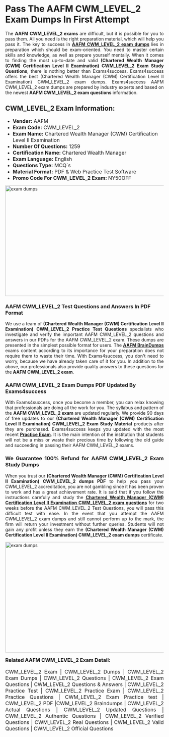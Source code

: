<h1><strong><strong>Pass The AAFM CWM_LEVEL_2 Exam Dumps In First Attempt</strong></strong></h1> <p style="text-align:justify">The <strong>AAFM CWM_LEVEL_2 exams</strong> are difficult, but it is possible for you to pass them. All you need is the right preparation material, which will help you pass it. The key to success in <a href="https://www.exams4success.com/aafm/cwm_level_2-pdf-exam-dumps"><strong>AAFM CWM_LEVEL_2 exam dumps</strong></a> lies in preparation which should be exam-oriented. You need to master certain skills and knowledge, as well as prepare yourself mentally. When it comes to finding the most up-to-date and valid <strong>(Chartered Wealth Manager (CWM) Certification Level II Examination) CWM_LEVEL_2 Exam Study Questions</strong>, there is nothing better than Exams4success. Exams4success offers the best (Chartered Wealth Manager (CWM) Certification Level II Examination) CWM_LEVEL_2 exam dumps. Exams4success AAFM CWM_LEVEL_2 exam dumps are prepared by industry experts and based on the newest <strong>AAFM CWM_LEVEL_2 exam questions</strong> information.</p> <h2><strong><strong>CWM_LEVEL_2 Exam Information:</strong></strong></h2> <ul> <li><span style="font-size:16px"><strong>Vender:</strong> AAFM</span></li> <li><span style="font-size:16px"><strong>Exam Code:</strong> CWM_LEVEL_2</span></li> <li><span style="font-size:16px"><strong>Exam Name:</strong> Chartered Wealth Manager (CWM) Certification Level II Examination</span></li> <li><span style="font-size:16px"><strong>Number Of Questions:</strong> 1259</span></li> <li><span style="font-size:16px"><strong>Certification Name:</strong> Chartered Wealth Manager</span></li> <li><span style="font-size:16px"><strong>Exam Language:</strong> English</span></li> <li><span style="font-size:16px"><strong>Questions Type:</strong> MCQ`s</span></li> <li><span style="font-size:16px"><strong>Material Format:</strong> PDF & Web Practice Test Software</span></li> <li><span style="font-size:16px"><strong>Promo Code For CWM_LEVEL_2 Exam: </strong>NY50OFF</span></li> </ul> <p><a href="https://www.exams4success.com/aafm/cwm_level_2-pdf-exam-dumps" rel="no-follow"><img alt="exam dumps" src="https://www.certcollections.com/uploads/content/infrist1.png" style="height:350px; width:750px" /></a></p> <h3><strong>AAFM CWM_LEVEL_2 Test Questions and Answers In PDF Format</strong></h3> <p style="text-align:justify">We use a team of <strong>(Chartered Wealth Manager (CWM) Certification Level II Examination) CWM_LEVEL_2 Practice Test Questions</strong> specialists who investigate and verify the important AAFM CWM_LEVEL_2 questions and answers in our PDFs for the AAFM CWM_LEVEL_2 exam. These dumps are presented in the simplest possible format for users. The <a href="https://www.exams4success.com/aafm-exam-dumps"><strong>AAFM BrainDumps</strong></a> exams content according to its importance for your preparation does not require them to waste their time. With Exams4success, you don't need to worry, because we have already taken care of it for you. In addition to the above, our professionals also provide quality answers to these questions for the<strong> AAFM CWM_LEVEL_2 exam</strong>.</p> <h3><strong> AAFM CWM_LEVEL_2 Exam Dumps PDF Updated By Exams4success</strong></h3> <p style="text-align:justify">With Exams4success, once you become a member, you can relax knowing that professionals are doing all the work for you. The syllabus and pattern of the <strong>AAFM CWM_LEVEL_2 exam </strong>are updated regularly. We provide 90 days of free updates to our <strong>(Chartered Wealth Manager (CWM) Certification Level II Examination) CWM_LEVEL_2 Exam Study Material</strong> products after they are purchased. Exams4success keeps you updated with the most recent <a href="https://www.exams4success.com/"><strong>Practice Exam</strong></a>. It is the main intention of the institution that students will not be a miss or waste their precious time by following the old guide and succeeding in passing their AAFM CWM_LEVEL_2 exams.</p> <h3 style="text-align:justify"><strong>We Guarantee 100% Refund for AAFM CWM_LEVEL_2 Exam Study Dumps</strong></h3> <p style="text-align:justify">When you trust our <strong>(Chartered Wealth Manager (CWM) Certification Level II Examination) CWM_LEVEL_2 dumps PDF</strong> to help you pass your CWM_LEVEL_2 accreditation, you are not gambling since it has been proven to work and has a great achievement rate. It is said that if you follow the instructions carefully and study the <a href="https://www.exams4success.com/aafm/cwm_level_2-pdf-exam-dumps"><strong>Chartered Wealth Manager (CWM) Certification Level II Examination CWM_LEVEL_2 exam questions</strong></a> for two weeks before the AAFM CWM_LEVEL_2 Test Questions, you will pass this difficult test with ease. In the event that you attempt the AAFM CWM_LEVEL_2 exam dumps and still cannot perform up to the mark, the firm will return your investment without further queries. Students will not gain any profit unless they earn the <strong>(Chartered Wealth Manager (CWM) Certification Level II Examination) CWM_LEVEL_2 exam dumps</strong> certificate.</p> <p style="text-align:justify"><a href="https://www.exams4success.com/aafm/cwm_level_2-pdf-exam-dumps" rel="no-follow"><img alt="exam dumps" src="https://www.certcollections.com/uploads/content/free_demo1.png" style="height:350px; width:750px" /></a></p> <p style="text-align:justify"><span style="font-size:16px"><strong>Related AAFM CWM_LEVEL_2 Exam Detail:</strong></span><br /> <br /> <span style="font-size:16px">CWM_LEVEL_2 Exam | CWM_LEVEL_2 Dumps | CWM_LEVEL_2 Exam Dumps | CWM_LEVEL_2 Questions | CWM_LEVEL_2 Exam Questions | CWM_LEVEL_2 Questions & Answers | CWM_LEVEL_2 Practice Test | CWM_LEVEL_2 Practice Exam | CWM_LEVEL_2 Practice Questions | CWM_LEVEL_2 Exam Practice test | CWM_LEVEL_2 PDF |CWM_LEVEL_2 Braindumps | CWM_LEVEL_2 Actual Questions | CWM_LEVEL_2 Updated Questions | CWM_LEVEL_2 Authentic Questions | CWM_LEVEL_2 Verified Questions | CWM_LEVEL_2 Real Questions | CWM_LEVEL_2 Valid Questions | CWM_LEVEL_2 Official Questions</span></p>
